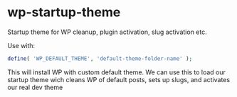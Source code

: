 # wp-startup-theme
Startup theme for WP cleanup, plugin activation, slug activation etc.

Use with: 
```php
define( 'WP_DEFAULT_THEME', 'default-theme-folder-name' );
```
  
This will install WP with custom default theme.
We can use this to load our startup theme wich cleans WP of default posts, sets up slugs, and activates our real dev theme

